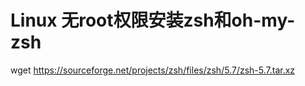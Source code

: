 # Linux 无root权限安装zsh和oh-my-zsh

wget https://sourceforge.net/projects/zsh/files/zsh/5.7/zsh-5.7.tar.xz
